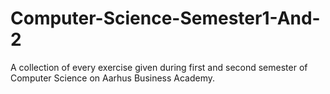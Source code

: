 # Computer-Science-Semester1-And-2
A collection of every exercise given during first and second semester of Computer Science on Aarhus Business Academy.
